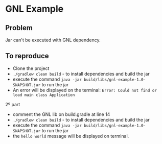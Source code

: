 # GNL Example

## Problem
Jar can't be executed with GNL dependency.

## To reproduce

- Clone the project
- `./gradlew clean build` - to install dependencies and build the jar
- execute the command `java -jar build/libs/gnl-example-1.0-SNAPSHOT.jar` to run the jar
- An error will be displayed on the terminal: `Error: Could not find or load main class Application`

2º part
-  comment the GNL lib on build.gradle at line 14
- `./gradlew clean build` - to install dependencies and build the jar
- execute the command `java -jar build/libs/gnl-example-1.0-SNAPSHOT.jar` to run the jar
- the `hello world` message will be displayed on terminal.